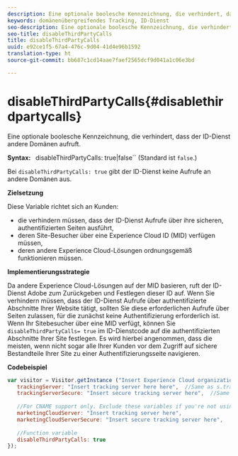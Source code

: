```yaml
---
description: Eine optionale boolesche Kennzeichnung, die verhindert, dass der ID-Dienst andere Domänen aufruft.
keywords: domänenübergreifendes Tracking, ID-Dienst
seo-description: Eine optionale boolesche Kennzeichnung, die verhindert, dass der ID-Dienst andere Domänen aufruft.
seo-title: disableThirdPartyCalls
title: disableThirdPartyCalls
uuid: e92ce1f5-67a4-476c-9d04-41d4e96b1592
translation-type: ht
source-git-commit: bb687c1cd14aae7faef2565dcf9d041a1c06e3bd

---
```



# disableThirdPartyCalls{#disablethirdpartycalls}

Eine optionale boolesche Kennzeichnung, die verhindert, dass der ID-Dienst andere Domänen aufruft.

**Syntax:** ` `disableThirdPartyCalls: true|false`` (Standard ist `false`.)

Bei `disableThirdPartyCalls: true` gibt der ID-Dienst keine Aufrufe an andere Domänen aus.

**Zielsetzung**

Diese Variable richtet sich an Kunden:

* die verhindern müssen, dass der ID-Dienst Aufrufe über ihre sicheren, authentifizierten Seiten ausführt,
* deren Site-Besucher über eine Experience Cloud ID (MID) verfügen müssen,
* deren andere Experience Cloud-Lösungen ordnungsgemäß funktionieren müssen.

**Implementierungsstrategie**

Da andere Experience Cloud-Lösungen auf der MID basieren, ruft der ID-Dienst Adobe zum Zurückgeben und Festlegen dieser ID auf. Wenn Sie verhindern müssen, dass der ID-Dienst Aufrufe über authentifizierte Abschnitte Ihrer Website tätigt, sollten Sie diese erforderlichen Aufrufe über Seiten zulassen, für die zunächst keine Authentifizierung erforderlich ist. Wenn Ihr Sitebesucher über eine MID verfügt, können Sie `disableThirdPartyCalls= true` im ID-Dienstcode auf die authentifizierten Abschnitte Ihrer Site festlegen. Es wird hierbei angenommen, dass die meisten, wenn nicht sogar alle Ihrer Kunden vor dem Zugriff auf sichere Bestandteile Ihrer Site zu einer Authentifizierungsseite navigieren.

**Codebeispiel**

```js
var visitor = Visitor.getInstance ("Insert Experience Cloud organization ID here",{ 
   trackingServer: "Insert tracking server here here",  //Same as s.trackingServer 
   trackingServerSecure: "Insert secure tracking server here",  //Same as s.trackingServerSecure 
 
   //For CNAME support only. Exclude these variables if you're not using CNAME 
   marketingCloudServer: "Insert tracking server here", 
   marketingCloudServerSecure: "Insert secure tracking server here", 
 
   //Function variable 
   disableThirdPartyCalls: true 
}); 
```

